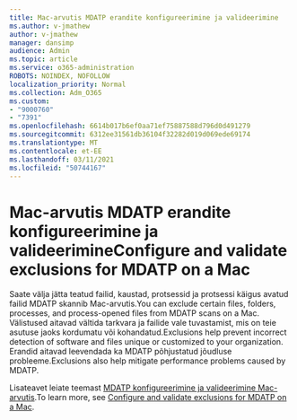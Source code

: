 ```yaml
---
title: Mac-arvutis MDATP erandite konfigureerimine ja valideerimine
ms.author: v-jmathew
author: v-jmathew
manager: dansimp
audience: Admin
ms.topic: article
ms.service: o365-administration
ROBOTS: NOINDEX, NOFOLLOW
localization_priority: Normal
ms.collection: Adm_O365
ms.custom:
- "9000760"
- "7391"
ms.openlocfilehash: 6614b017b6ef0aa71ef75887588d796d0d491279
ms.sourcegitcommit: 6312ee31561db36104f32282d019d069ede69174
ms.translationtype: MT
ms.contentlocale: et-EE
ms.lasthandoff: 03/11/2021
ms.locfileid: "50744167"
---
```

# <a name="configure-and-validate-exclusions-for-mdatp-on-a-mac"></a><span data-ttu-id="abb3c-102">Mac-arvutis MDATP erandite konfigureerimine ja valideerimine</span><span class="sxs-lookup"><span data-stu-id="abb3c-102">Configure and validate exclusions for MDATP on a Mac</span></span>

<span data-ttu-id="abb3c-103">Saate välja jätta teatud failid, kaustad, protsessid ja protsessi käigus avatud failid MDATP skannib Mac-arvutis.</span><span class="sxs-lookup"><span data-stu-id="abb3c-103">You can exclude certain files, folders, processes, and process-opened files from MDATP scans on a Mac.</span></span> <span data-ttu-id="abb3c-104">Välistused aitavad vältida tarkvara ja failide vale tuvastamist, mis on teie asutuse jaoks kordumatu või kohandatud.</span><span class="sxs-lookup"><span data-stu-id="abb3c-104">Exclusions help prevent incorrect detection of software and files unique or customized to your organization.</span></span> <span data-ttu-id="abb3c-105">Erandid aitavad leevendada ka MDATP põhjustatud jõudluse probleeme.</span><span class="sxs-lookup"><span data-stu-id="abb3c-105">Exclusions also help mitigate performance problems caused by MDATP.</span></span>

<span data-ttu-id="abb3c-106">Lisateavet leiate teemast [MDATP konfigureerimine ja valideerimine Mac-arvutis](https://go.microsoft.com/fwlink/?linkid=2144616).</span><span class="sxs-lookup"><span data-stu-id="abb3c-106">To learn more, see [Configure and validate exclusions for MDATP on a Mac](https://go.microsoft.com/fwlink/?linkid=2144616).</span></span>
